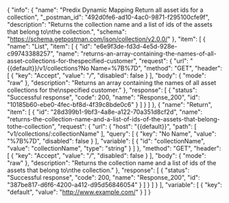 {
  "info": {
    "name": "Predix Dynamic Mapping Return all asset ids for a collection",
    "_postman_id": "492d0fe6-ad10-4ac0-9871-f295100cfe9f",
    "description": "Returns the collection name and a list of ids of the assets that belong to\nthe collection.",
    "schema": "https://schema.getpostman.com/json/collection/v2.0.0/"
  },
  "item": [
    {
      "name": "List",
      "item": [
        {
          "id": "e6e9f3de-fd3d-4e5d-928e-c99743388257",
          "name": "returns-an-array-containing-the-names-of-all-asset-collections-for-thespecified-customer",
          "request": {
            "url": "{{default}}/v1/collections?No Name=%7B%7D",
            "method": "GET",
            "header": [
              {
                "key": "Accept",
                "value": "*/*",
                "disabled": false
              }
            ],
            "body": {
              "mode": "raw"
            },
            "description": "Returns an array containing the names of all asset collections for the\nspecified customer."
          },
          "response": [
            {
              "status": "Successful response",
              "code": 200,
              "name": "Response_200",
              "id": "10185b60-ebe0-4fec-bf8d-4f39c8bde0c6"
            }
          ]
        }
      ]
    },
    {
      "name": "Return",
      "item": [
        {
          "id": "28d399b1-9bf3-4a8e-a122-70a351d8cf2d",
          "name": "returns-the-collection-name-and-a-list-of-ids-of-the-assets-that-belong-tothe-collection",
          "request": {
            "url": {
              "host": "{{default}}",
              "path": [
                "v1/collections/:collectionName"
              ],
              "query": [
                {
                  "key": "No Name",
                  "value": "%7B%7D",
                  "disabled": false
                }
              ],
              "variable": [
                {
                  "id": "collectionName",
                  "value": "collectionName",
                  "type": "string"
                }
              ]
            },
            "method": "GET",
            "header": [
              {
                "key": "Accept",
                "value": "*/*",
                "disabled": false
              }
            ],
            "body": {
              "mode": "raw"
            },
            "description": "Returns the collection name and a list of ids of the assets that belong to\nthe collection."
          },
          "response": [
            {
              "status": "Successful response",
              "code": 200,
              "name": "Response_200",
              "id": "387be817-d6f6-4200-a412-d95d56846054"
            }
          ]
        }
      ]
    }
  ],
  "variable": [
    {
      "key": "default",
      "value": "http://www.example.com/"
    }
  ]
}